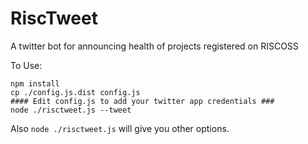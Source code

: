# RiscTweet
A twitter bot for announcing health of projects registered on RISCOSS

To Use:

    npm install
    cp ./config.js.dist config.js
    #### Edit config.js to add your twitter app credentials ###
    node ./risctweet.js --tweet

Also `node ./risctweet.js` will give you other options.
